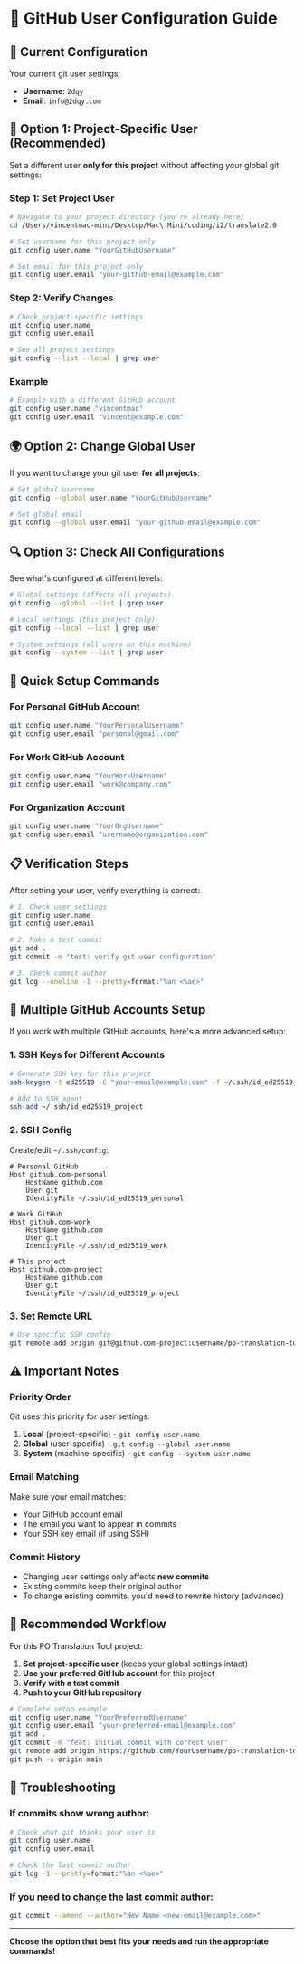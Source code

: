 # 👤 GitHub User Configuration Guide

## 🎯 **Current Configuration**

Your current git user settings:
- **Username**: `2dqy`
- **Email**: `info@2dqy.com`

## 🔧 **Option 1: Project-Specific User (Recommended)**

Set a different user **only for this project** without affecting your global git settings:

### **Step 1: Set Project User**
```bash
# Navigate to your project directory (you're already here)
cd /Users/vincentmac-mini/Desktop/Mac\ Mini/coding/i2/translate2.0

# Set username for this project only
git config user.name "YourGitHubUsername"

# Set email for this project only
git config user.email "your-github-email@example.com"
```

### **Step 2: Verify Changes**
```bash
# Check project-specific settings
git config user.name
git config user.email

# See all project settings
git config --list --local | grep user
```

### **Example**
```bash
# Example with a different GitHub account
git config user.name "vincentmac"
git config user.email "vincent@example.com"
```

## 🌍 **Option 2: Change Global User**

If you want to change your git user **for all projects**:

```bash
# Set global username
git config --global user.name "YourGitHubUsername"

# Set global email
git config --global user.email "your-github-email@example.com"
```

## 🔍 **Option 3: Check All Configurations**

See what's configured at different levels:

```bash
# Global settings (affects all projects)
git config --global --list | grep user

# Local settings (this project only)
git config --local --list | grep user

# System settings (all users on this machine)
git config --system --list | grep user
```

## 🚀 **Quick Setup Commands**

### **For Personal GitHub Account**
```bash
git config user.name "YourPersonalUsername"
git config user.email "personal@gmail.com"
```

### **For Work GitHub Account**
```bash
git config user.name "YourWorkUsername"
git config user.email "work@company.com"
```

### **For Organization Account**
```bash
git config user.name "YourOrgUsername"
git config user.email "username@organization.com"
```

## 📋 **Verification Steps**

After setting your user, verify everything is correct:

```bash
# 1. Check user settings
git config user.name
git config user.email

# 2. Make a test commit
git add .
git commit -m "test: verify git user configuration"

# 3. Check commit author
git log --oneline -1 --pretty=format:"%an <%ae>"
```

## 🔄 **Multiple GitHub Accounts Setup**

If you work with multiple GitHub accounts, here's a more advanced setup:

### **1. SSH Keys for Different Accounts**
```bash
# Generate SSH key for this project
ssh-keygen -t ed25519 -C "your-email@example.com" -f ~/.ssh/id_ed25519_project

# Add to SSH agent
ssh-add ~/.ssh/id_ed25519_project
```

### **2. SSH Config**
Create/edit `~/.ssh/config`:
```
# Personal GitHub
Host github.com-personal
    HostName github.com
    User git
    IdentityFile ~/.ssh/id_ed25519_personal

# Work GitHub
Host github.com-work
    HostName github.com
    User git
    IdentityFile ~/.ssh/id_ed25519_work

# This project
Host github.com-project
    HostName github.com
    User git
    IdentityFile ~/.ssh/id_ed25519_project
```

### **3. Set Remote URL**
```bash
# Use specific SSH config
git remote add origin git@github.com-project:username/po-translation-tool.git
```

## ⚠️ **Important Notes**

### **Priority Order**
Git uses this priority for user settings:
1. **Local** (project-specific) - `git config user.name`
2. **Global** (user-specific) - `git config --global user.name`
3. **System** (machine-specific) - `git config --system user.name`

### **Email Matching**
Make sure your email matches:
- Your GitHub account email
- The email you want to appear in commits
- Your SSH key email (if using SSH)

### **Commit History**
- Changing user settings only affects **new commits**
- Existing commits keep their original author
- To change existing commits, you'd need to rewrite history (advanced)

## 🎯 **Recommended Workflow**

For this PO Translation Tool project:

1. **Set project-specific user** (keeps your global settings intact)
2. **Use your preferred GitHub account** for this project
3. **Verify with a test commit**
4. **Push to your GitHub repository**

```bash
# Complete setup example
git config user.name "YourPreferredUsername"
git config user.email "your-preferred-email@example.com"
git add .
git commit -m "feat: initial commit with correct user"
git remote add origin https://github.com/YourUsername/po-translation-tool.git
git push -u origin main
```

## 🔧 **Troubleshooting**

### **If commits show wrong author:**
```bash
# Check what git thinks your user is
git config user.name
git config user.email

# Check the last commit author
git log -1 --pretty=format:"%an <%ae>"
```

### **If you need to change the last commit author:**
```bash
git commit --amend --author="New Name <new-email@example.com>"
```

---

**Choose the option that best fits your needs and run the appropriate commands!** 